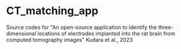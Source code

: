 # CT_matching_app
Source codes for "An open-source application to identify the three-dimensional locations of electrodes implanted into the rat brain from computed tomography images" Kudara et al., 2023
